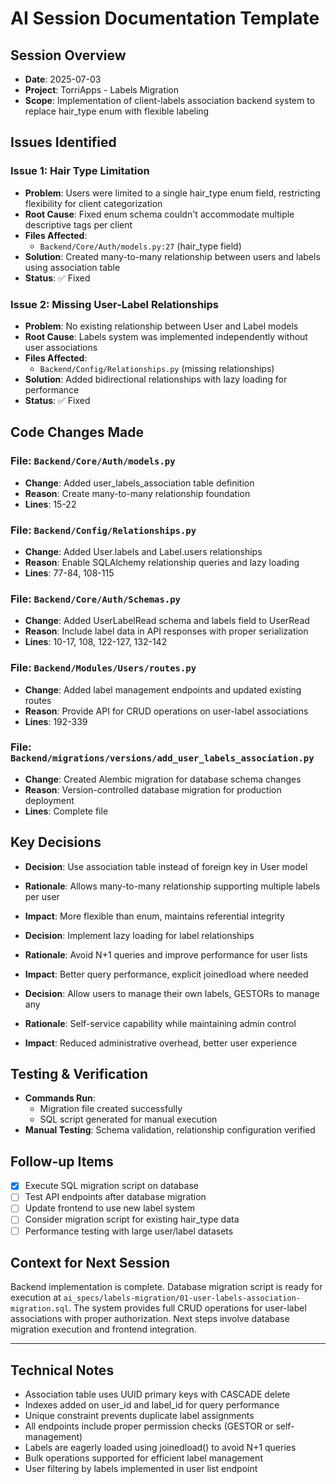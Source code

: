 # AI Session Documentation Template

## Session Overview
- **Date**: 2025-07-03
- **Project**: TorriApps - Labels Migration
- **Scope**: Implementation of client-labels association backend system to replace hair_type enum with flexible labeling

## Issues Identified
### Issue 1: Hair Type Limitation
- **Problem**: Users were limited to a single hair_type enum field, restricting flexibility for client categorization
- **Root Cause**: Fixed enum schema couldn't accommodate multiple descriptive tags per client
- **Files Affected**: 
  - `Backend/Core/Auth/models.py:27` (hair_type field)
- **Solution**: Created many-to-many relationship between users and labels using association table
- **Status**: ✅ Fixed

### Issue 2: Missing User-Label Relationships
- **Problem**: No existing relationship between User and Label models
- **Root Cause**: Labels system was implemented independently without user associations
- **Files Affected**: 
  - `Backend/Config/Relationships.py` (missing relationships)
- **Solution**: Added bidirectional relationships with lazy loading for performance
- **Status**: ✅ Fixed

## Code Changes Made
### File: `Backend/Core/Auth/models.py`
- **Change**: Added user_labels_association table definition
- **Reason**: Create many-to-many relationship foundation
- **Lines**: 15-22

### File: `Backend/Config/Relationships.py`
- **Change**: Added User.labels and Label.users relationships
- **Reason**: Enable SQLAlchemy relationship queries and lazy loading
- **Lines**: 77-84, 108-115

### File: `Backend/Core/Auth/Schemas.py`
- **Change**: Added UserLabelRead schema and labels field to UserRead
- **Reason**: Include label data in API responses with proper serialization
- **Lines**: 10-17, 108, 122-127, 132-142

### File: `Backend/Modules/Users/routes.py`
- **Change**: Added label management endpoints and updated existing routes
- **Reason**: Provide API for CRUD operations on user-label associations
- **Lines**: 192-339

### File: `Backend/migrations/versions/add_user_labels_association.py`
- **Change**: Created Alembic migration for database schema changes
- **Reason**: Version-controlled database migration for production deployment
- **Lines**: Complete file

## Key Decisions
- **Decision**: Use association table instead of foreign key in User model
- **Rationale**: Allows many-to-many relationship supporting multiple labels per user
- **Impact**: More flexible than enum, maintains referential integrity

- **Decision**: Implement lazy loading for label relationships
- **Rationale**: Avoid N+1 queries and improve performance for user lists
- **Impact**: Better query performance, explicit joinedload where needed

- **Decision**: Allow users to manage their own labels, GESTORs to manage any
- **Rationale**: Self-service capability while maintaining admin control
- **Impact**: Reduced administrative overhead, better user experience

## Testing & Verification
- **Commands Run**: 
  - Migration file created successfully
  - SQL script generated for manual execution
- **Manual Testing**: Schema validation, relationship configuration verified

## Follow-up Items
- [x] Execute SQL migration script on database
- [ ] Test API endpoints after database migration
- [ ] Update frontend to use new label system
- [ ] Consider migration script for existing hair_type data
- [ ] Performance testing with large user/label datasets

## Context for Next Session
Backend implementation is complete. Database migration script is ready for execution at `ai_specs/labels-migration/01-user-labels-association-migration.sql`. The system provides full CRUD operations for user-label associations with proper authorization. Next steps involve database migration execution and frontend integration.

---

## Technical Notes
- Association table uses UUID primary keys with CASCADE delete
- Indexes added on user_id and label_id for query performance  
- Unique constraint prevents duplicate label assignments
- All endpoints include proper permission checks (GESTOR or self-management)
- Labels are eagerly loaded using joinedload() to avoid N+1 queries
- Bulk operations supported for efficient label management
- User filtering by labels implemented in user list endpoint